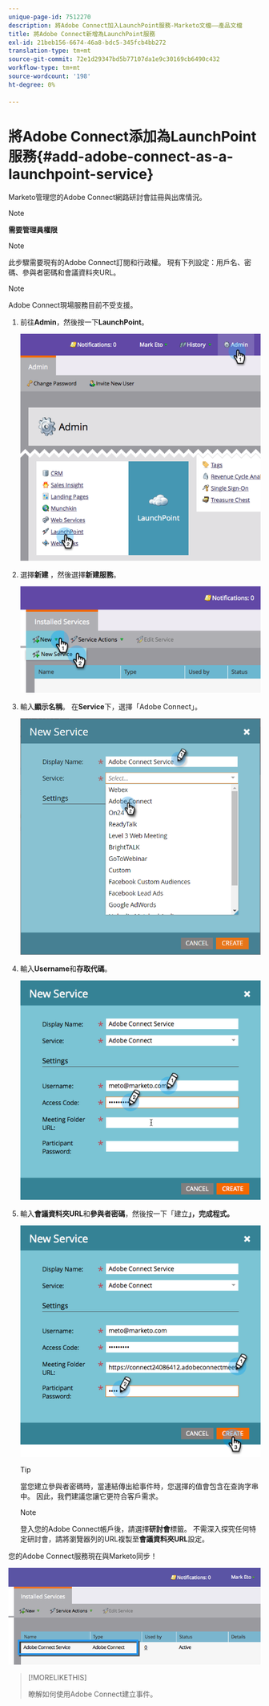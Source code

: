 ```yaml
---
unique-page-id: 7512270
description: 將Adobe Connect加入LaunchPoint服務-Marketo文檔——產品文檔
title: 將Adobe Connect新增為LaunchPoint服務
exl-id: 21beb156-6674-46a8-bdc5-345fcb4bb272
translation-type: tm+mt
source-git-commit: 72e1d29347bd5b77107da1e9c30169cb6490c432
workflow-type: tm+mt
source-wordcount: '198'
ht-degree: 0%

---
```


# 將Adobe Connect添加為LaunchPoint服務{#add-adobe-connect-as-a-launchpoint-service}

Marketo管理您的Adobe Connect網路研討會註冊與出席情況。

>[!NOTE]
>
>**需要管理員權限**

>[!NOTE]
>
>此步驟需要現有的Adobe Connect訂閱和行政權。 現有下列設定：用戶名、密碼、參與者密碼和會議資料夾URL。

>[!NOTE]
>
>Adobe Connect現場服務目前不受支援。

1. 前往&#x200B;**Admin**，然後按一下&#x200B;**LaunchPoint**。

   ![](assets/image2015-4-22-11-3a33-3a51.png)

1. 選擇&#x200B;**新建** ，然後選擇&#x200B;**新建服務**。

   ![](assets/image2015-4-22-11-3a40-3a19.png)

1. 輸入&#x200B;**顯示名稱**。 在&#x200B;**Service**&#x200B;下，選擇「Adobe Connect」。

   ![](assets/new-service-adobe-connect.png)

1. 輸入&#x200B;**Username**&#x200B;和&#x200B;**存取代碼**。

   ![](assets/image2015-4-22-11-3a50-3a6.png)

1. 輸入&#x200B;**會議資料夾URL**&#x200B;和&#x200B;**參與者密碼**，然後按一下「建立&#x200B;**」，完成程式。**

   ![](assets/image2015-4-22-11-3a55-3a36.png)

   >[!TIP]
   >
   >當您建立參與者密碼時，當連結傳出給事件時，您選擇的值會包含在查詢字串中。 因此，我們建議您讓它更符合客戶需求。

   >[!NOTE]
   >
   >登入您的Adobe Connect帳戶後，請選擇&#x200B;**研討會**&#x200B;標籤。 不需深入探究任何特定研討會，請將瀏覽器列的URL複製至&#x200B;**會議資料夾URL**&#x200B;設定。

您的Adobe Connect服務現在與Marketo同步！

![](assets/adobe-connect-service.png)

>[!MORELIKETHIS]
>
>瞭解如何使用Adobe Connect建立事件。[](/help/marketo/product-docs/demand-generation/events/create-an-event/create-an-event-with-adobe-connect.md)
